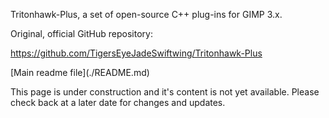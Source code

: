 Tritonhawk-Plus, a set of open-source C++ plug-ins for GIMP 3.x.



Original, official GitHub repository:

https://github.com/TigersEyeJadeSwiftwing/Tritonhawk-Plus



\[Main readme file](./README.md)



This page is under construction and it's content is not yet available.  Please check back at a later date for changes and updates.

